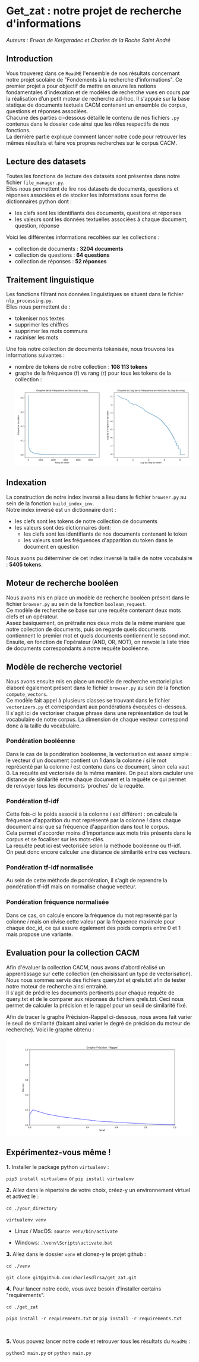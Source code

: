 # Get_zat : notre projet de recherche d'informations

_Auteurs : Erwan de Kergaradec et Charles de la Roche Saint André_

## Introduction

Vous trouverez dans ce `ReadME` l'ensemble de nos résultats concernant notre projet scolaire de "Fondements à la recherche d'informations". Ce premier projet a pour objectif de mettre en œuvre les notions fondamentales d’indexation et de
modèles de recherche vues en cours par la réalisation d’un petit moteur de recherche ad-hoc. Il s'appuie sur la base statique de documents textuels CACM contenant un ensemble de corpus, questions et réponses associées. <br>
Chacune des parties ci-dessous détaille le contenu de nos fichiers `.py` contenus dans le dossier `code` ainsi que les rôles respectifs de nos fonctions. <br>
La dernière partie explique comment lancer notre code pour retrouver les mêmes résultats et faire vos propres recherches sur le corpus CACM.

## Lecture des datasets

Toutes les fonctions de lecture des datasets sont présentes dans notre fichier `file_manager.py`. <br>
Elles nous permettent de lire nos datasets de documents, questions et réponses associées et de stocker les informations sous forme de dictionnaires python dont : 
- les clefs sont les identifiants des documents, questions et réponses
- les valeurs sont les données textuelles associées à chaque document, question, réponse

Voici les différentes informations recoltées sur les collections :
- collection de documents : **3204 documents**
- collection de questions : **64 questions**
- collection de réponses : **52 réponses**

## Traitement linguistique

Les fonctions filtrant nos données linguistiques se situent dans le fichier `nlp_processing.py`. <br>
Elles nous permettent de : 
- tokeniser nos textes
- supprimer les chiffres
- supprimer les mots communs
- raciniser les mots

Une fois notre collection de documents tokenisée, nous trouvons les informations suivantes :
- nombre de tokens de notre collection : **108 113 tokens**
- graphe de la fréquence (f) vs rang (r) pour tous les tokens de la collection :
![](graphs/graph_freq_rank.jpg)

## Indexation

La construction de notre index inversé a lieu dans le fichier `browser.py` au sein de la fonction `build_index_inv`. <br>
Notre index inversé est un dictionnaire dont :
- les clefs sont les tokens de notre collection de documents
- les valeurs sont des dictionnaires dont:
  - les clefs sont les identifiants de nos documents contenant le token
  - les valeurs sont les fréquences d'apparition du token dans le document en question
  
Nous avons pu déterminer de cet index inversé la taille de notre vocabulaire : **5405 tokens**.
 

## Moteur de recherche booléen

Nous avons mis en place un modèle de recherche booléen présent dans le fichier `browser.py` au sein de la fonction `boolean_request`. <br>
Ce modèle de recherche se base sur une requête contenant deux mots clefs et un opérateur. <br>
Assez basiquement, on prétraite nos deux mots de la même manière que notre collection de documents, puis on regarde quels documents contiennent le premier mot et quels documents contiennent le second mot. <br>
Ensuite, en fonction de l'opérateur (AND, OR, NOT), on renvoie la liste triée de documents correspondants à notre requête booléenne.

## Modèle de recherche vectoriel

Nous avons ensuite mis en place un modèle de recherche vectoriel plus élaboré également présent dans le fichier `browser.py` au sein de la fonction `compute_vectors`. <br> 
Ce modèle fait appel à plusieurs classes se trouvant dans le fichier `vectorizers.py` et correspondant aux pondérations évoquées ci-dessous. <br>
Il s'agit ici de vectoriser chaque phrase dans une représentation de tout le vocabulaire de notre corpus. La dimension de chaque vecteur correspond donc à la taille du vocabulaire. <br>

### Pondération booléenne
 
Dans le cas de la pondération booléenne, la vectorisation est assez simple : le vecteur d'un document contient un 1 dans la colonne _i_ si le mot représenté par la colonne _i_ est contenu dans ce document, sinon cela vaut 0.
La requête est vectorisée de la même manière. On peut alors cacluler une distance de similarité entre chaque document et la requête ce qui permet de renvoyer tous les documents 'proches' de la requête.

### Pondération tf-idf

Cette fois-ci le poids associé à la colonne _i_ est différent : on calcule la fréquence d'apparition du mot représenté par la colonne _i_ dans chaque document ainsi que sa fréquence d'apparition dans tout le corpus. <br>
Cela permet d'accorder moins d'importance aux mots très présents dans le corpus et se focaliser sur les mots-clés. <br>
La requête peut ici est vectorisée selon la méthode booléenne ou tf-idf.  <br>
On peut donc encore calculer une distance de similarité entre ces vecteurs. <br>

### Pondération tf-idf normalisée

Au sein de cette méthode de pondération, il s'agit de reprendre la pondération tf-idf mais on normalise chaque vecteur. <br>

### Pondération fréquence normalisée

Dans ce cas, on calcule encore la fréquence du mot représenté par la colonne _i_ mais on divise cette valeur par la fréquence maximale pour chaque doc_id, ce qui assure également des poids compris entre 0 et 1 mais propose une variante. <br>

## Evaluation pour la collection CACM

Afin d'évaluer la collection CACM, nous avons d'abord réalisé un apprentissage sur cette collection (en choisissant un type de vectorisation). <br>
Nous nous sommes servis des fichiers query.txt et qrels.txt afin de tester notre moteur de recherche ainsi entrainé. <br>
Il s'agit de prédire les documents pertinents pour chaque requête de query.txt et de le comparer aux réponses du fichiers qrels.txt. Ceci nous permet de calculer la précision et le rappel pour un seuil de similarité fixé.

Afin de tracer le graphe Précision-Rappel ci-dessous, nous avons fait varier le seuil de similarité (faisant ainsi varier le degré de précision du moteur de recherche).
Voici le graphe obtenu : 

![](graphs/graph_prec_recall.png)

## Expérimentez-vous même !

**1.** Installer le package python `virtualenv` :

`pip3 install virtualenv` or `pip install virtualenv`

**2.** Allez dans le répertoire de votre choix, créez-y un environnement virtuel et activez le :

`cd ./your_directory`

`virtualenv venv`

- Linux / MacOS: `source venv/bin/activate`

- Windows: `.\venv\Scripts\activate.bat`

**3.** Allez dans le dossier `venv` et clonez-y le projet github :

`cd ./venv`

`git clone git@github.com:charlesdlrsa/get_zat.git`

**4.** Pour lancer notre code, vous avez besoin d'installer certains "requirements".

`cd ./get_zat`

`pip3 install -r requirements.txt` or `pip install -r requirements.txt`

<br/>

**5.** Vous pouvez lancer notre code et retrouver tous les résultats du `ReadMe` : 

`python3 main.py` or `python main.py`
